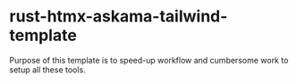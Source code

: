 # rust-htmx-askama-tailwind-template
Purpose of this template is to speed-up workflow and cumbersome work to setup all these tools.
